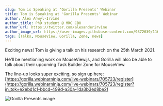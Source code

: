 ```yaml
---
slug: Tom is Speaking at 'Gorilla Presents' Webinar
title: Tom is Speaking at 'Gorilla Presents' Webinar
author: Alex Anwyl-Irvine
author_title: PhD student @ MRC CBU
author_url: https://twitter.com/alexanderirvine
author_image_url: https://user-images.githubusercontent.com/9372039/110255157-484aad00-7f8a-11eb-8a1e-c7b1fcbc3188.png
tags: [Talks, MouseView, Gorilla, Zone, news]
---
```


Exciting news! Tom is giving a talk on his research on the 25th March 2021. 

He'll be mentioning work on MouseView.js, and Gorilla will also be able to talk about their upcoming Task Builder Zone for MouseView. 

The line-up looks super exciting, so sign up here: [https://gorilla.webinarninja.com/live-webinars/705723/register](https://gorilla.webinarninja.com/live-webinars/705723/register?in_tok=e2ebd1c1-bbcd-499d-a30a-1da3b3ed8be2)



![Gorilla Presents image](/images/uploads/ev9whx-xcaamooz.jpg)
